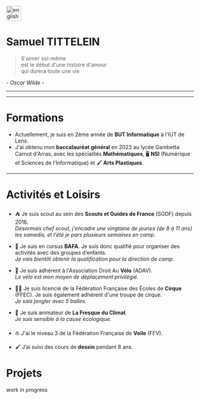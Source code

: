 [<img src="https://www.svgrepo.com/show/248821/united-kingdom-uk.svg" alt="english" width="40"/>](./README_ENGLISH.md)

# Samuel TITTELEIN

> S'aimer soi-même  
> est le début d'une histoire d'amour  
> qui durera toute une vie

_- Oscar Wilde -_

---

---

# Formations

- Actuellement, je suis en 2ème année de **BUT Informatique** à l'IUT de Lens.
- J'ai obtenu mon **baccalauréat général** en 2023 au lycée Gambetta Carnot d'Arras, avec les spécialités **Mathématiques**, 🖥️ **NSI** (Numérique et Sciences de l'Informatique) et 🖌️ **Arts Plastiques**.

---

# Activités et Loisirs

- ⛺ Je suis scout au sein des **Scouts et Guides de France** (SGDF) depuis 2016.  
  _Désormais chef scout, j'encadre une vingtaine de jeunes (de 8 à 11 ans) les samedis, et l'été je pars plusieurs semaines en camp._

- 👔 Je suis en cursus **BAFA**. Je suis donc qualifié pour organiser des activités avec des groupes d’enfants.  
  _Je vais bientôt obtenir la qualification pour la direction de camp._

- 🚴 Je suis adhérent à l'Association Droit Au **Vélo** (ADAV).  
  _Le vélo est mon moyen de déplacement privilégié._

- 🤹‍♂️ Je suis licencié de la Fédération Française des Écoles de **Cirque** (FFEC). Je suis également adhérent d'une troupe de cirque.  
  _Je sais jongler avec 5 balles._

- 🌱 Je suis animateur de **La Fresque du Climat**.  
  _Je suis sensible à la cause écologique._

- ⛵ J'ai le niveau 3 de la Fédération Française de **Voile** (FFV).

- 🖌️ J’ai suivi des cours de **dessin** pendant 8 ans.

# Projets

work in progress
